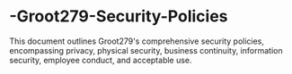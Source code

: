 # -Groot279-Security-Policies
This document outlines Groot279's comprehensive security policies, encompassing privacy, physical security, business continuity, information security, employee conduct, and acceptable use.

